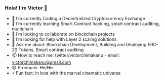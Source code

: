 ### Hola! I'm Victor 👋

- 🔭 I’m currently Coding a Decentralized Cryptocurrency Exchange
- 🌱 I’m currently learning Smart Contract hacking, smart contract auditing, multichain
- 👯 I’m looking to collaborate on blockchain projects
- 🤔 I’m looking for help with Layer 2 scaling solutions 
- 💬 Ask me about: Blockchain Development, Building and Deploying ERC-20 Tokens, Smart contract auditing 
- 📫 How to reach me: twitter/victorchimakanu -  email: victorchimakanu@gmail.com 
- 😄 Pronouns: He/His 
- ⚡ Fun fact: In love with the marvel cinematic universe 

